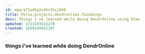 ```yaml
---
id: opqra71ud5q1xdhsfkci040
title: Perso.projects.dendronlike.foundings
desc: Things I ve learned while doing DendrOnline using htmx
updated: 1713183432270
created: 1659345052287
---
```

 
### things i've learned while doing DendrOnline
